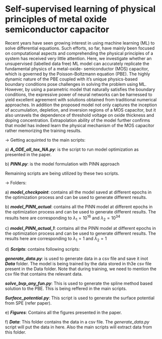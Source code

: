 # Self-supervised learning of physical principles of metal oxide semiconductor capacitor
Recent years have seen growing interest in using machine
learning (ML) to solve differential equations. Such efforts,
so far, have mainly been focused on computational aspects
and comprehending the physical principles of a system has
received very little attention. Here, we investigate whether
an unsupervised (labelled data free) ML model can accurately replicate the fundamental physics of a metal-oxide-
semiconductor (MOS) capacitor, which is governed by the
Poisson-Boltzmann equation (PBE). The highly dynamic
nature of the PBE coupled with it’s unique physics-based
boundary conditions pose challenges in solving the problem using ML. However, by using a parametric model that
naturally satisfies the boundary conditions, the expressive
power of neural networks can be harnessed to yield excellent agreement with solutions obtained from traditional
numerical approaches. In addition the proposed model
not only captures the inception of accumulation, depletion, and inversion regions of a MOS capacitor, but it
also unravels the dependence of threshold voltage on oxide
thickness and doping concentration. Extrapolation ability of the model further confirms that model has indeed
learn the physical mechanism of the MOS capacitor rather
memorizing the training results.


-> Getting acquinted to the main scripts:

a) **_A_ODE_all_tox_NA.py_**: is the script to run model optimization as presented in the paper. 

b) **_PINN.py_**: is the model formulation with PINN approach

Remaining scripts are being utilized by these two scripts.

-> Folders:

a) **_model_checkpoint_**: contains all the model saved at different epochs in the optimization process and can be used to generate different results.

b) **_model_PINN_actual_**: contains all the PINN model at different epochs in the optimization process and can be used to generate different results. The results here are corresponding to $\lambda_1 = 10^{16}$ and $\lambda_2 = 10^{34}$

c) **_model_PINN_actual_1_**: contains all the PINN model at different epochs in the optimization process and can be used to generate different results. The results here are corresponding to $\lambda_1 = 1$ and $\lambda_2 = 1$

d) **_Scripts_**: contains following scripts:

**_generate_data.py_**: is used to generate data in a csv file and save it inot **_Data_** folder. The model is being trained by the data stored in th3e csv file present in the Data folder. Note that during training, we need to mention the csv file that contains the relevant data.

**_solve_bvp_any_fun.py_**: This is used to generate the spline method based solution to the PBE. This is being reffered in the main scripts.

**_Surface_potential.py_**: This script is used to generate the surface potential from SPE (refer paper).

e) **_Figures_**: Contains all the figures presented in the paper.

f) **_Data_**: This folder contains the data in a csv file. The _generate_data.py_ script will put the data in here. Also the main scripts will extract data from this folder.



<!-- It takes the following arguments:

**Vgs**: type=float, Value of Vgs. Used during inference

**t_ox**: type=float, tox value in nm. Used during inference

**N_A**: type=float, N_A value as a coefficient to 1e24. Used during inference

**train_samples**: type=int, Number of Training Samples. This is used during inference, when we need to sample for y. This number is the number of datapoints of y, uniformly sampled

**batch_size**: type=int, Batch Size during training. During inference, this has a crucial role to play. If batch size = -1, then Inversion Charge characteristics, $V_T$ characteristics and $\eta_0$ characteristics are calculated. If batch size = 0, then predictions for a given Vgs is calculated. And also it plots the surface potential characteristics for V_G in [-3Vt, 3Vt]. Saves a csv file of the predictions. It also makes surface potential predictions with different device parameters. If batch size = 2, then saves a combine plot for $V_G$ in [-3Vt, 3Vt] and surface potential as well. If batch size other than above, then a document is created in which we can scrutinizingly observe the profile predictions.

**lr**: type=float, learning rate of the adam optimizer

**do_training**: type=int, Set 1 to perform Training, else setting this to zero will do the task of inference

**train_continue**: type=int, Set 1 to train from the previously stored model else 0. This is for the case in which the preloaded model has to start training again

**save_model**: type=int, save the model during training, this is for crosscheking. set 1 to save else 0. During inference, we use this as the epoch number at which we need the outputs

**save_model_tag**: type=str, tag with which to save the model or saved model tag for inference. A folder will be created with this name and all the files and models will be stored in this. Also, this is the name that will be used, during inference.

**training_data_reference**: type=str, tag for dataset to choose for training

**test_data_reference**: type=str, tag for dataset to choose for training. Ensure this to be same as training_data_reference

**update_text_file**: type=int, Update the text file. Ensure this to be zero. This is when in case mistakenly you type a save_model_tag to be the one which already exists. In case if you wish to update, then keep 1. -->

